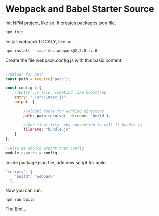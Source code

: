 # Webpack and Babel Starter Source

Init NPM project, like so. It creates packages.json file.

```bash
npm init
```

Install webpack LOCALY, like so:

```bash
npm install --save-dev webpack@2.2.0-rc.0
```

Create the file webpack.config.js with this basic content:

```javascript

//helper for path
const path = require('path');

const config = {
    //Entry .js file, somekind like bootstrap
    entry: "./src/index.js",
    output: {
        
        //Global route for working directory
        path: path.resolve(__dirname, 'build'),

        //Our final file, the conventino is call it bundle.js
        filename: "bundle.js"
    }
};

//Also we should export that config
module.exports = config;
```

Inside package.json file, add new script for build

```javascript
"scripts": {
    "build": "webpack"
  },
```

Now you can run:

```shell
npm run build
```

The End...